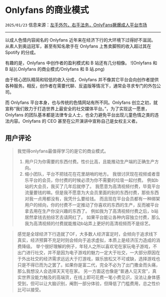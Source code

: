 # Onlyfans 的商业模式

``2025/01/23``
信息来源：[左手外包，右手法务，OnlyFans撅爆成人平台市场](https://www.bilibili.com/video/BV1VtwbeNEXq)

- - -

以成人色情内容闻名的 Onlyfans 近年来在经济下行的大环境下过得好不滋润。
从素人到奥运冠军，甚至有知名歌手在 Onlyfans 上售卖脚照的收入超过其在 Spotify 的分成。

有趣的是，Onlyfans 中创作者的盈利模式和 B 站还有几分相像。
![Onlyfans 和 B 站](.Onlyfans 的商业模式/Onlyfans 和 B 站.png)

由于核心团队精简和较低的收入分成，Onlyfans 并不像其它平台会向创作者提供各种服务。相反，创作者在需要代聊、反盗版等情况下，通常会寻求专门的外包公司。

而 Onlyfans 平台本身，也与传统的色情网站有所不同。Onlyfans 创立之初，就宣称“我们致力于打造世界上最安全的社交媒体平台。”，为了实现这一愿景，Onlyfans 的团队基本都是法律专业人士，也全力避免平台出现儿童色情之类的违法内容。Onlyfans 的 CEO 甚至在公开演讲中宣称自己是女权主义者。

## 用户评论

> 我觉得onlyfans最值得学习的是它的商业模式。
> 1. 用户只为你需要的东西付费。性价比高，且能推动生产端的正确生产方向。
> 2. 缩小团队，平台不把钱花在花里胡哨的地方。
> 我很讨厌现在视频或者音乐平台的会员，你付费的时候必须为你不需要的垃圾一起付费。
> 例如b站的大会员，我买了几年后就停了。
> 我愿意为高清视频付费，毕竟平台流量要钱的嘛。但是我不愿意为大会员里面的别的东西付费，那些东西对我一点用都没有，我凭什么要给钱。
> 而且现在平台会员都有一种绑架用户的倾向，你的付费不一定推动了你喜欢的东西的生产，反而被平台拿去用在生产你没兴趣的东西了。
> 例如我为了高清视频付费之后，b站居然拿钱去拍综艺去请网红了。
> 如果平台能让各种内容独立付费，那么我为高清视频的付费就能推动b站弄上更好的高清视频而不是综艺。

> 感觉是全球经济下行造就了OF，大多数人经济富足时，会倾向于追求线下真实，经济预算不充足时则会倾向于追求虚拟，本质上是经济压力造成的消费降级。
> 举个很好理解的例子，年轻人之所以喜欢宅在家玩电子游戏，不出门进行社交，并不是因为电子游戏的魅力一定大于社交，一大部分原因在于外出社交的经济需求远远大于打游戏，娱乐放松又不可或缺，选择游戏也只是不得已而为之罢了。如果你是富二代，完全不必为了出门撒金而头痛，那么我想没人会选择天天宅在家。
> 另一方面这也像是“普通人见天宫”，真实世界没能力触及的高端货，在线上即可花费一笔小费见识，没法让身体感受到，但可以让大脑识别，阉割一部分体验，但降低了门槛费用，总之性价比可以接受。
